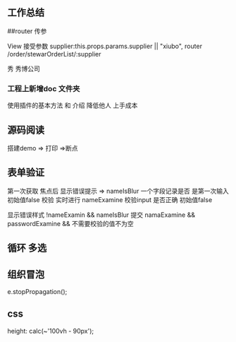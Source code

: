 ## 工作总结

##router 传参

  View 接受参数    supplier:this.props.params.supplier || "xiubo",
  router /order/stewarOrderList/:supplier
  <Link to={'/order/stewarOrderList/:xiubo'} className="blockDiv">
                <span>秀</span> <span>秀博公司</span>
  </Link>

### 工程上新增doc 文件夹

使用插件的基本方法 和 介绍
降低他人 上手成本

## 源码阅读

搭建demo => 打印 =>断点

## 表单验证

第一次获取 焦点后 显示错误提示  => nameIsBlur 一个字段记录是否 是第一次输入 初始值false
校验 实时进行 nameExamine 校验input 是否正确 初始值false

显示错误样式 !nameExamin && nameIsBlur
提交 namaExamine && passwordExamine && 不需要校验的值不为空

## 循环 多选

## 组织冒泡
 e.stopPropagation();

 ## css
   height: calc(~'100vh - 90px');
   
